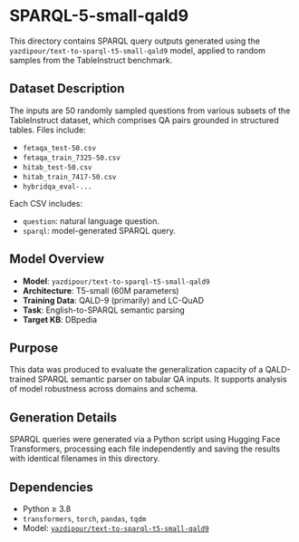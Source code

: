 # SPARQL-5-small-qald9

This directory contains SPARQL query outputs generated using the `yazdipour/text-to-sparql-t5-small-qald9` model, applied to random samples from the TableInstruct benchmark.

## Dataset Description

The inputs are 50 randomly sampled questions from various subsets of the TableInstruct dataset, which comprises QA pairs grounded in structured tables. Files include:

- `fetaqa_test-50.csv`
- `fetaqa_train_7325-50.csv`
- `hitab_test-50.csv`
- `hitab_train_7417-50.csv`
- `hybridqa_eval-...`

Each CSV includes:
- `question`: natural language question.
- `sparql`: model-generated SPARQL query.

## Model Overview

- **Model**: `yazdipour/text-to-sparql-t5-small-qald9`
- **Architecture**: T5-small (60M parameters)
- **Training Data**: QALD-9 (primarily) and LC-QuAD
- **Task**: English-to-SPARQL semantic parsing
- **Target KB**: DBpedia

## Purpose

This data was produced to evaluate the generalization capacity of a QALD-trained SPARQL semantic parser on tabular QA inputs. It supports analysis of model robustness across domains and schema.

## Generation Details

SPARQL queries were generated via a Python script using Hugging Face Transformers, processing each file independently and saving the results with identical filenames in this directory.

## Dependencies

- Python ≥ 3.8  
- `transformers`, `torch`, `pandas`, `tqdm`  
- Model: [`yazdipour/text-to-sparql-t5-small-qald9`](https://huggingface.co/yazdipour/text-to-sparql-t5-small-qald9)


